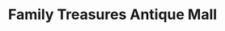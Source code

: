 ---
title: "Family Treasures Antique Mall"
url: /broken-arrow/family-treasures-antique-mall/
shop: antiques
---